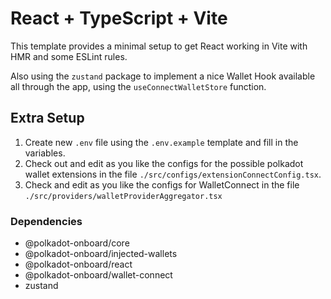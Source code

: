 # React + TypeScript + Vite

This template provides a minimal setup to get React working in Vite with HMR and some ESLint rules.

Also using the `zustand` package to implement a nice Wallet Hook available all through the app, using the `useConnectWalletStore` function.

## Extra Setup

1. Create new `.env` file using the `.env.example` template and fill in the variables.
2. Check out and edit as you like the configs for the possible polkadot wallet extensions in the file `./src/configs/extensionConnectConfig.tsx`.
3. Check and edit as you like the configs for WalletConnect in the file `./src/providers/walletProviderAggregator.tsx`

### Dependencies

- @polkadot-onboard/core
- @polkadot-onboard/injected-wallets
- @polkadot-onboard/react
- @polkadot-onboard/wallet-connect
- zustand
